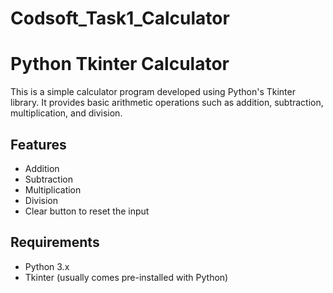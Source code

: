 # Codsoft_Task1_Calculator

# Python Tkinter Calculator

This is a simple calculator program developed using Python's Tkinter library. It provides basic arithmetic operations such as addition, subtraction, multiplication, and division.

## Features

- Addition
- Subtraction
- Multiplication
- Division
- Clear button to reset the input

## Requirements

- Python 3.x
- Tkinter (usually comes pre-installed with Python)
